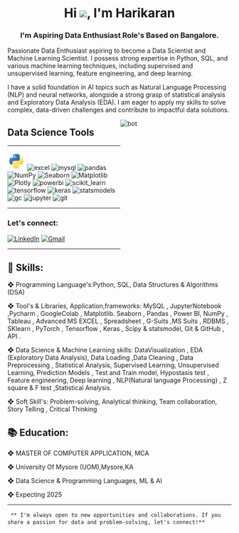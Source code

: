 <h1 align="center">Hi <img src="https://raw.githubusercontent.com/MartinHeinz/MartinHeinz/master/wave.gif" width="30px">, I'm Harikaran  </h1>
<h3 align="center"> I'm Aspiring Data Enthusiast Role's Based on Bangalore.</h3>

Passionate Data Enthusiast aspiring to become a Data Scientist and Machine Learning Scientist. I possess strong expertise in Python, SQL, and various machine learning techniques, including supervised and unsupervised learning, feature engineering, and deep learning.

I have a solid foundation in AI topics such as Natural Language Processing (NLP) and neural networks, alongside a strong grasp of statistical analysis and Exploratory Data Analysis (EDA). I am eager to apply my skills to solve complex, data-driven challenges and contribute to impactful data solutions.

<img align="right" src="https://media.tenor.com/CigpzapemsoAAAAi/hi-robot.gif" width="250" height="300" alt="bot"/>

## Data Science Tools
***
<p align="left"> 
  <img src="https://raw.githubusercontent.com/devicons/devicon/master/icons/python/python-original.svg" width="40" height="40" alt="python"/>
  <img src="https://upload.wikimedia.org/wikipedia/commons/thumb/7/73/Microsoft_Excel_2013-2019_logo.svg/1200px-Microsoft_Excel_2013-2019_logo.svg.png" width="40" height="40" alt="excel"/>
  <img src="https://logowik.com/content/uploads/images/mysql8604.logowik.com.webp" width="40" height="40" alt="mysql"/>
  <img src="https://upload.wikimedia.org/wikipedia/commons/thumb/2/22/Pandas_mark.svg/1200px-Pandas_mark.svg.png" width="40" height="40" alt="pandas"/>
  <img src="https://seeklogo.com/images/N/numpy-logo-479C24EC79-seeklogo.com.png" width="40" height="40" alt="NumPy"/>
  <img src="https://i1.wp.com/cmdlinetips.com/wp-content/uploads/2020/09/Seaborn_logo.png?resize=234%2C246&ssl=1" width="40" height="40" alt="Seaborn"/>
  <img src="https://upload.wikimedia.org/wikipedia/commons/thumb/0/01/Created_with_Matplotlib-logo.svg/2048px-Created_with_Matplotlib-logo.svg.png" width="40" height="40" alt="Matplotlib"/> 
  <img src="https://cdn.icon-icons.com/icons2/2699/PNG/512/plot_ly_logo_icon_168902.png" width="40" height="40" alt="Plotly"/>
  <img src="https://static.wikia.nocookie.net/logopedia/images/8/8c/Kisspng-power-bi-business-intelligence-microsoft-azure-mic-office-365-d-nieuwe-cloud-omgeving-dynamics-on-5be7b365088c80.991032501541911397035.png/revision/latest?cb=20200213050332" width="40" height="40" alt="powerbi"/>
  <img src="https://upload.wikimedia.org/wikipedia/commons/0/05/Scikit_learn_logo_small.svg" width="50" height="50" alt="scikit_learn"/>
  <img src="https://www.vectorlogo.zone/logos/tensorflow/tensorflow-icon.svg" width="40" height="40" alt="tensorflow"/>
  <img src="https://upload.wikimedia.org/wikipedia/commons/thumb/a/ae/Keras_logo.svg/2048px-Keras_logo.svg.png" width="40" height="40" alt="keras"/>
  <img src="https://www.statsmodels.org/stable/_images/statsmodels-logo-v2-no-text.svg" width="30" height="40" alt="statsmodels"/>
  <img src="https://upload.wikimedia.org/wikipedia/commons/thumb/d/d0/Google_Colaboratory_SVG_Logo.svg/1280px-Google_Colaboratory_SVG_Logo.svg.png" width="50" height="40" alt="gc"/>
  <img src="https://www.svgrepo.com/show/373718/jupyter.svg" width="40" height="40" alt="jupyter"/>
  <img src="https://www.vectorlogo.zone/logos/git-scm/git-scm-icon.svg" width="40" height="40" alt="git"/>
  
</p>

<!-- Add more tools as you wish -->

---
### Let's connect:

[![LinkedIn](https://img.shields.io/badge/LinkedIn-%230077B5.svg?style=for-the-badge&logo=linkedin&logoColor=white)](https://linkedin.com/in/harikaran-m-421datascientist/)
[![Gmail](https://img.shields.io/badge/Gmail-D14836?style=for-the-badge&logo=gmail&logoColor=white)](mailto:your-harikaranmuniyandi421@gmail.com)

----

## 🌱 Skills: 
❖ Programming Language's:Python, SQL, Data Structures & Algorithms (DSA)

❖ Tool's & Libraries, Application,frameworks: MySQL , JupyterNotebook ,Pycharm , GoogleColab , Matplotlib. Seaborn , Pandas , Power BI, NumPy , Tableau , Advanced MS EXCEL , Spreadsheet , G-Suits ,MS Suits , RDBMS , SKlearn , PyTorch , Tensorflow , Keras , Scipy & statsmodel, Git & GitHub , API .

❖ Data Science & Machine Learning skills: DataVisualization , EDA (Exploratory Data Analysis), Data Loading ,Data Cleaning , Data Preprocessing , Statistical Analysis, Supervised Learning, Unsupervised Learning, Prediction Models , Test and Train model, Hypostasis test , Feature engineering, Deep learning , NLP(Natural language Processing) , Z square & F test ,Statistical  Analysis.

❖ Soft Skill's: Problem-solving, Analytical thinking, Team collaboration, Story Telling , Critical Thinking 

## 📚 Education:
 ❖ MASTER OF COMPUTER APPLICATION, MCA 

 ❖ University Of Mysore (UOM),Mysore,KA
 
 ❖ Data Science & Programming Languages, ML & AI
 
 ❖ Expecting 2025 

----

     ** I'm always open to new opportunities and collaborations. If you share a passion for data and problem-solving, let's connect!** 










<!---
Harikaran-421/Harikaran-421 is a ✨ special ✨ repository because its `README.md` (this file) appears on your GitHub profile.
You can click the Preview link to take a look at your changes.
--->
